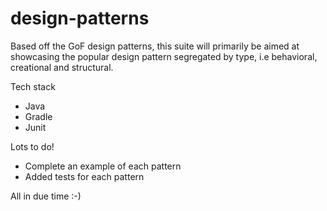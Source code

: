 # design-patterns

Based off the GoF design patterns, this suite will primarily be aimed at showcasing the popular design pattern segregated by type, i.e behavioral, creational and structural.

Tech stack
- Java
- Gradle
- Junit

Lots to do!
- Complete an example of each pattern
- Added tests for each pattern

All in due time :-)
